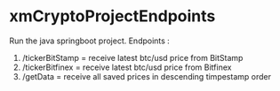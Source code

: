# xmCryptoProjectEndpoints

Run the java springboot project. 
Endpoints : 
1. /tickerBitStamp = receive latest btc/usd price from BitStamp
2. /tickerBitfinex = receive latest btc/usd price from Bitfinex
3. /getData = receive all saved prices in descending timpestamp order
